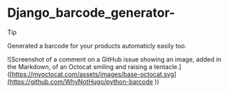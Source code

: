 # Django_barcode_generator-


> [!TIP]
> Generated a barcode for your products automaticly easily too.


![Screenshot of a comment on a GitHub issue showing an image, added in the Markdown, of an Octocat smiling and raising a tentacle.]([https://myoctocat.com/assets/images/base-octocat.svg](https://github.com/WhyNotHugo/python-barcode
))

